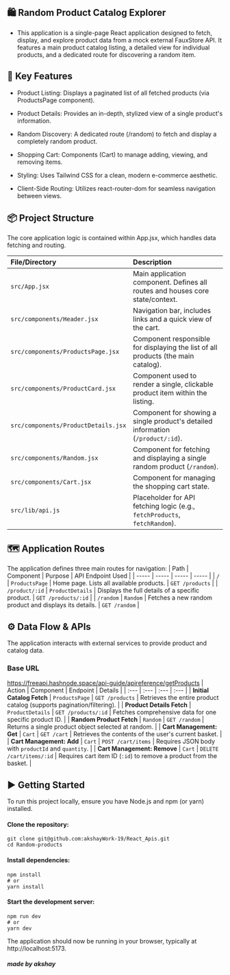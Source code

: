 ## 🛍️ Random Product Catalog Explorer

- This application is a single-page React application designed to fetch, display, and explore product data from a mock external FauxStore API. It features a main product catalog listing, a detailed view for individual products, and a dedicated route for discovering a random item.

## 🚀 Key Features

- Product Listing: Displays a paginated list of all fetched products (via ProductsPage component).

- Product Details: Provides an in-depth, stylized view of a single product's information.

- Random Discovery: A dedicated route (/random) to fetch and display a completely random product.

- Shopping Cart: Components (Cart) to manage adding, viewing, and removing items.

- Styling: Uses Tailwind CSS for a clean, modern e-commerce aesthetic.

- Client-Side Routing: Utilizes react-router-dom for seamless navigation between views.

## 📦 Project Structure

The core application logic is contained within App.jsx, which handles data fetching and routing.

| File/Directory                      | Description                                                                       |
| :---------------------------------- | :-------------------------------------------------------------------------------- |
| `src/App.jsx`                       | Main application component. Defines all routes and houses core state/context.     |
| `src/components/Header.jsx`         | Navigation bar, includes links and a quick view of the cart.                      |
| `src/components/ProductsPage.jsx`   | Component responsible for displaying the list of all products (the main catalog). |
| `src/components/ProductCard.jsx`    | Component used to render a single, clickable product item within the listing.     |
| `src/components/ProductDetails.jsx` | Component for showing a single product's detailed information (`/product/:id`).   |
| `src/components/Random.jsx`         | Component for fetching and displaying a single random product (`/random`).        |
| `src/components/Cart.jsx`           | Component for managing the shopping cart state.                                   |
| `src/lib/api.js`                    | Placeholder for API fetching logic (e.g., `fetchProducts`, `fetchRandom`).        |

## 🗺️ Application Routes

The application defines three main routes for navigation:
| Path | Component | Purpose | API Endpoint Used |
| ----- | ----- | ----- | ----- |
| `/` | `ProductsPage` | Home page. Lists all available products. | `GET /products` |
| `/product/:id` | `ProductDetails` | Displays the full details of a specific product. | `GET /products/:id` |
| `/random` | `Random` | Fetches a new random product and displays its details. | `GET /random` |

## ⚙️ Data Flow & APIs

The application interacts with external services to provide product and catalog data.

### Base URL

https://freeapi.hashnode.space/api-guide/apireference/getProducts
| Action | Component | Endpoint | Details |
| :--- | :--- | :--- | :--- |
| **Initial Catalog Fetch** | `ProductsPage` | `GET /products` | Retrieves the entire product catalog (supports pagination/filtering). |
| **Product Details Fetch** | `ProductDetails` | `GET /products/:id` | Fetches comprehensive data for one specific product ID. |
| **Random Product Fetch** | `Random` | `GET /random` | Returns a single product object selected at random. |
| **Cart Management: Get** | `Cart` | `GET /cart` | Retrieves the contents of the user's current basket. |
| **Cart Management: Add** | `Cart` | `POST /cart/items` | Requires JSON body with `productId` and `quantity`. |
| **Cart Management: Remove** | `Cart` | `DELETE /cart/items/:id` | Requires cart item ID (`:id`) to remove a product from the basket. |

## ▶️ Getting Started

To run this project locally, ensure you have Node.js and npm (or yarn) installed.

#### Clone the repository:

```
git clone git@github.com:akshayWork-19/React_Apis.git
cd Random-products
```

#### Install dependencies:

```
npm install
# or
yarn install
```

#### Start the development server:

```
npm run dev
# or
yarn dev
```

The application should now be running in your browser, typically at http://localhost:5173.

##### made by akshay
